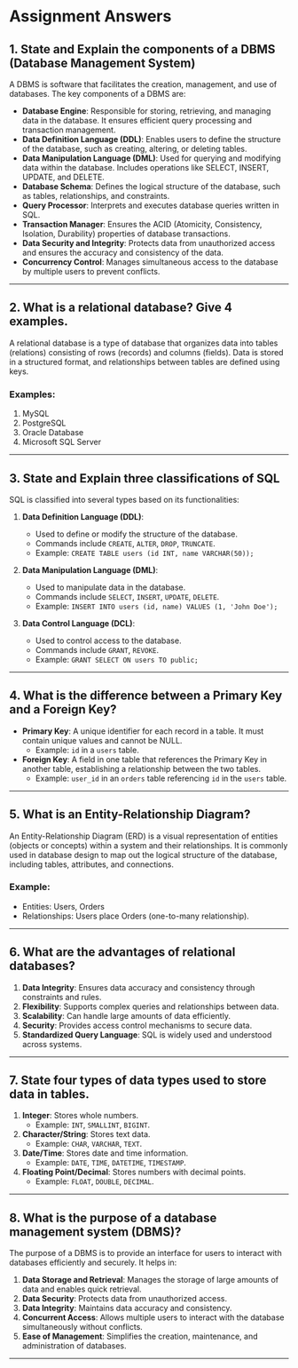 # Assignment Answers

## 1. State and Explain the components of a DBMS (Database Management System)
A DBMS is software that facilitates the creation, management, and use of databases. The key components of a DBMS are:

- **Database Engine**: Responsible for storing, retrieving, and managing data in the database. It ensures efficient query processing and transaction management.
- **Data Definition Language (DDL)**: Enables users to define the structure of the database, such as creating, altering, or deleting tables.
- **Data Manipulation Language (DML)**: Used for querying and modifying data within the database. Includes operations like SELECT, INSERT, UPDATE, and DELETE.
- **Database Schema**: Defines the logical structure of the database, such as tables, relationships, and constraints.
- **Query Processor**: Interprets and executes database queries written in SQL.
- **Transaction Manager**: Ensures the ACID (Atomicity, Consistency, Isolation, Durability) properties of database transactions.
- **Data Security and Integrity**: Protects data from unauthorized access and ensures the accuracy and consistency of the data.
- **Concurrency Control**: Manages simultaneous access to the database by multiple users to prevent conflicts.

---

## 2. What is a relational database? Give 4 examples.
A relational database is a type of database that organizes data into tables (relations) consisting of rows (records) and columns (fields). Data is stored in a structured format, and relationships between tables are defined using keys.

### Examples:
1. MySQL
2. PostgreSQL
3. Oracle Database
4. Microsoft SQL Server

---

## 3. State and Explain three classifications of SQL
SQL is classified into several types based on its functionalities:

1. **Data Definition Language (DDL)**:
   - Used to define or modify the structure of the database.
   - Commands include `CREATE`, `ALTER`, `DROP`, `TRUNCATE`.
   - Example: `CREATE TABLE users (id INT, name VARCHAR(50));`

2. **Data Manipulation Language (DML)**:
   - Used to manipulate data in the database.
   - Commands include `SELECT`, `INSERT`, `UPDATE`, `DELETE`.
   - Example: `INSERT INTO users (id, name) VALUES (1, 'John Doe');`

3. **Data Control Language (DCL)**:
   - Used to control access to the database.
   - Commands include `GRANT`, `REVOKE`.
   - Example: `GRANT SELECT ON users TO public;`

---

## 4. What is the difference between a Primary Key and a Foreign Key?
- **Primary Key**: A unique identifier for each record in a table. It must contain unique values and cannot be NULL.
  - Example: `id` in a `users` table.
- **Foreign Key**: A field in one table that references the Primary Key in another table, establishing a relationship between the two tables.
  - Example: `user_id` in an `orders` table referencing `id` in the `users` table.

---

## 5. What is an Entity-Relationship Diagram?
An Entity-Relationship Diagram (ERD) is a visual representation of entities (objects or concepts) within a system and their relationships. It is commonly used in database design to map out the logical structure of the database, including tables, attributes, and connections.

### Example:
- Entities: Users, Orders
- Relationships: Users place Orders (one-to-many relationship).

---

## 6. What are the advantages of relational databases?
1. **Data Integrity**: Ensures data accuracy and consistency through constraints and rules.
2. **Flexibility**: Supports complex queries and relationships between data.
3. **Scalability**: Can handle large amounts of data efficiently.
4. **Security**: Provides access control mechanisms to secure data.
5. **Standardized Query Language**: SQL is widely used and understood across systems.

---

## 7. State four types of data types used to store data in tables.
1. **Integer**: Stores whole numbers.
   - Example: `INT`, `SMALLINT`, `BIGINT`.
2. **Character/String**: Stores text data.
   - Example: `CHAR`, `VARCHAR`, `TEXT`.
3. **Date/Time**: Stores date and time information.
   - Example: `DATE`, `TIME`, `DATETIME`, `TIMESTAMP`.
4. **Floating Point/Decimal**: Stores numbers with decimal points.
   - Example: `FLOAT`, `DOUBLE`, `DECIMAL`.

---

## 8. What is the purpose of a database management system (DBMS)?
The purpose of a DBMS is to provide an interface for users to interact with databases efficiently and securely. It helps in:
1. **Data Storage and Retrieval**: Manages the storage of large amounts of data and enables quick retrieval.
2. **Data Security**: Protects data from unauthorized access.
3. **Data Integrity**: Maintains data accuracy and consistency.
4. **Concurrent Access**: Allows multiple users to interact with the database simultaneously without conflicts.
5. **Ease of Management**: Simplifies the creation, maintenance, and administration of databases.

---
